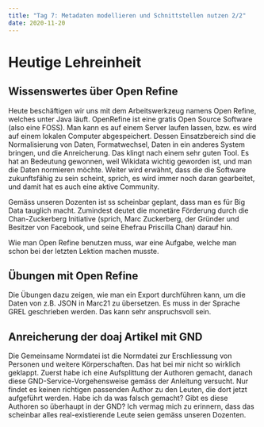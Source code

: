 ```yaml
---
title: "Tag 7: Metadaten modellieren und Schnittstellen nutzen 2/2"
date: 2020-11-20
---
```

# Heutige Lehreinheit
## Wissenswertes über Open Refine
Heute beschäftigen wir uns mit dem Arbeitswerkzeug namens Open Refine, welches unter Java läuft. 
OpenRefine ist eine gratis Open Source Software (also eine FOSS). Man kann es auf einem Server laufen lassen, bzw. es wird auf einem lokalen Computer abgespeichert. 
Dessen Einsatzbereich sind die Normalisierung von Daten, Formatwechsel, Daten in ein anderes System bringen, und die Anreicherung. Das klingt nach einem sehr guten Tool. Es hat an Bedeutung gewonnen, weil Wikidata wichtig geworden ist, und man die Daten normieren möchte. 
Weiter wird erwähnt, dass die die Software zukunftsfähig zu sein scheint, sprich, es wird immer noch daran gearbeitet, und damit hat es auch eine aktive Community. 

Gemäss unseren Dozenten ist ss  scheinbar geplant, dass man es für Big Data tauglich macht. Zumindest deutet die monetäre Förderung durch die Chan-Zuckerberg Initiative (sprich, Marc Zuckerberg, der Gründer und Besitzer von Facebook, und seine Ehefrau Priscilla Chan) darauf hin. 

Wie man Open Refine benutzen muss, war eine Aufgabe, welche man schon bei der letzten Lektion machen musste. 

## Übungen mit Open Refine
Die Übungen dazu zeigen, wie man ein Export durchführen kann, um die Daten von z.B. JSON in Marc21 zu übersetzen. Es muss in der Sprache GREL geschrieben werden. Das kann sehr anspruchsvoll sein. 

## Anreicherung der doaj Artikel mit GND
Die Gemeinsame Normdatei ist die Normdatei zur Erschliessung von Personen und weitere Körperschaften. Das hat bei mir nicht so wirklich geklappt. Zuerst habe ich eine Aufsplittung der Authoren gemacht, danach diese GND-Service-Vorgehensweise gemäss der Anleitung versucht. Nur findet es keinen richtigen passenden Author zu den Leuten, die dort jetzt aufgeführt werden. Habe ich da was falsch gemacht? Gibt es diese Authoren so überhaupt in der GND? Ich vermag mich zu erinnern, dass das scheinbar alles real-existierende Leute seien gemäss unseren Dozenten. 


